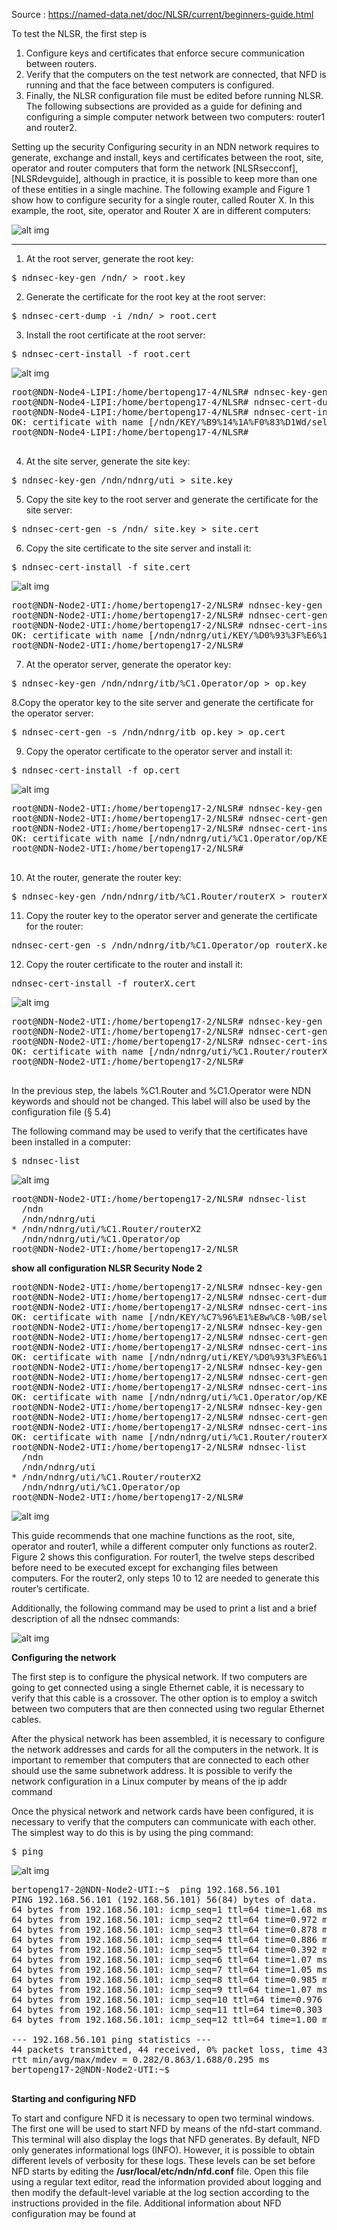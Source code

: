 Source : https://named-data.net/doc/NLSR/current/beginners-guide.html

To test the NLSR, the first step is

1. Configure keys and certificates that enforce secure communication between routers.
2. Verify that the computers on the test network are connected, that NFD is running and that the face between computers is configured.
3. Finally, the NLSR configuration file must be edited before running NLSR. The following subsections are provided as a guide for defining and configuring a simple computer network between two computers: router1 and router2.

Setting up the security
Configuring security in an NDN network requires to generate, exchange and install, keys and certificates between the root, site, operator and router computers that form the network [NLSRsecconf], [NLSRdevguide], although in practice, it is possible to keep more than one of these entities in a single machine. The following example and Figure 1 show how to configure security for a single router, called Router X. In this example, the root, site, operator and Router X are in different computers:

![alt img](https://named-data.net/doc/NLSR/current/_images/security_comp.png)

***
1. At the root server, generate the root key:

<pre>
$ ndnsec-key-gen /ndn/ > root.key
</pre>

2. Generate the certificate for the root key at the root server:
<pre>
$ ndnsec-cert-dump -i /ndn/ > root.cert
</pre>

3. Install the root certificate at the root server:
<pre>
$ ndnsec-cert-install -f root.cert
</pre>

![alt img](https://github.com/syaifulahdan/Mini-NDN-Work/blob/main/Assignment%202:NDNrg-Topology/NDNrg-Image-Node4/NLSR-Image-Node4/nslr-install-rootcert-node4.png)
<pre>
root@NDN-Node4-LIPI:/home/bertopeng17-4/NLSR# ndnsec-key-gen /ndn/ > root.key
root@NDN-Node4-LIPI:/home/bertopeng17-4/NLSR# ndnsec-cert-dump -i /ndn/ > root.cert
root@NDN-Node4-LIPI:/home/bertopeng17-4/NLSR# ndnsec-cert-install -f root.cert
OK: certificate with name [/ndn/KEY/%B9%14%1A%F0%83%D1Wd/self/v=1635358304232] has been successfully installed
root@NDN-Node4-LIPI:/home/bertopeng17-4/NLSR#

</pre>

4. At the site server, generate the site key:
<pre>
$ ndnsec-key-gen /ndn/ndnrg/uti > site.key
</pre>

5. Copy the site key to the root server and generate the certificate for the site server:
<pre>
$ ndnsec-cert-gen -s /ndn/ site.key > site.cert
</pre>


6. Copy the site certificate to the site server and install it:
<pre>
$ ndnsec-cert-install -f site.cert
</pre>

![alt img](https://github.com/syaifulahdan/Mini-NDN-Work/blob/main/Assignment%202:NDNrg-Topology/NDNrg-Image-Node2/NLSR-Image-Node2/nslr-install-sitecert-node2.png)
<pre>
root@NDN-Node2-UTI:/home/bertopeng17-2/NLSR# ndnsec-key-gen /ndn/ndnrg/uti > site.key
root@NDN-Node2-UTI:/home/bertopeng17-2/NLSR# ndnsec-cert-gen -s /ndn/ site.key > site.cert
root@NDN-Node2-UTI:/home/bertopeng17-2/NLSR# ndnsec-cert-install -f site.cert
OK: certificate with name [/ndn/ndnrg/uti/KEY/%D0%93%3F%E6%14%BB%22j/NA/v=1633717793473] has been successfully installed
root@NDN-Node2-UTI:/home/bertopeng17-2/NLSR# 
</pre>

7. At the operator server, generate the operator key:
<pre>
$ ndnsec-key-gen /ndn/ndnrg/itb/%C1.Operator/op > op.key
</pre>

8.Copy the operator key to the site server and generate the certificate for the operator server:
<pre>
$ ndnsec-cert-gen -s /ndn/ndnrg/itb op.key > op.cert
</pre>

9. Copy the operator certificate to the operator server and install it:
<pre>
$ ndnsec-cert-install -f op.cert
</pre>

![alt img](https://github.com/syaifulahdan/Mini-NDN-Work/blob/main/Assignment%202:NDNrg-Topology/NDNrg-Image-Node2/NLSR-Image-Node2/nslr-install-operatorcert-node2.png)

<pre>
root@NDN-Node2-UTI:/home/bertopeng17-2/NLSR# ndnsec-key-gen /ndn/ndnrg/uti/%C1.Operator/op > op.key
root@NDN-Node2-UTI:/home/bertopeng17-2/NLSR# ndnsec-cert-gen -s /ndn/ndnrg/uti op.key > op.cert
root@NDN-Node2-UTI:/home/bertopeng17-2/NLSR# ndnsec-cert-install -f op.cert
OK: certificate with name [/ndn/ndnrg/uti/%C1.Operator/op/KEY/%E8%D08%09%85%EB%FD%1D/NA/v=1633718199068] has been successfully installed
root@NDN-Node2-UTI:/home/bertopeng17-2/NLSR# 

</pre>

10. At the router, generate the router key:
<pre>
$ ndnsec-key-gen /ndn/ndnrg/itb/%C1.Router/routerX > routerX.key
</pre>

11. Copy the router key to the operator server and generate the certificate for the router:
<pre>
ndnsec-cert-gen -s /ndn/ndnrg/itb/%C1.Operator/op routerX.key > routerX.cert
</pre>

12. Copy the router certificate to the router and install it:
<pre>
ndnsec-cert-install -f routerX.cert
</pre>
![alt img](https://github.com/syaifulahdan/Mini-NDN-Work/blob/main/Assignment%202:NDNrg-Topology/NDNrg-Image-Node2/NLSR-Image-Node2/nslr-install-routertcert-node2.png)
<pre>
root@NDN-Node2-UTI:/home/bertopeng17-2/NLSR# ndnsec-key-gen /ndn/ndnrg/uti/%C1.Router/routerX2 > routerX2.key
root@NDN-Node2-UTI:/home/bertopeng17-2/NLSR# ndnsec-cert-gen -s /ndn/ndnrg/uti/%C1.Operator/op routerX2.key > routerX2.cert
root@NDN-Node2-UTI:/home/bertopeng17-2/NLSR# ndnsec-cert-install -f routerX2.cert
OK: certificate with name [/ndn/ndnrg/uti/%C1.Router/routerX2/KEY/%26%F7%D1%03m%C04z/NA/v=1633718745400] has been successfully installed
root@NDN-Node2-UTI:/home/bertopeng17-2/NLSR# 

</pre>

In the previous step, the labels %C1.Router and %C1.Operator were NDN keywords and should not be changed. This label will also be used by the configuration file (§ 5.4)

The following command may be used to verify that the certificates have been installed in a computer:
<pre>
$ ndnsec-list
</pre>

![alt img](https://github.com/syaifulahdan/Mini-NDN-Work/blob/main/Assignment%202:NDNrg-Topology/NDNrg-Image-Node2/NLSR-Image-Node2/nslr-ndnsec-list-node2.png)

<pre>
root@NDN-Node2-UTI:/home/bertopeng17-2/NLSR# ndnsec-list 
  /ndn
  /ndn/ndnrg/uti
* /ndn/ndnrg/uti/%C1.Router/routerX2
  /ndn/ndnrg/uti/%C1.Operator/op
root@NDN-Node2-UTI:/home/bertopeng17-2/NLSR
</pre>

<b>show all configuration NLSR Security Node 2</b>
<pre>
root@NDN-Node2-UTI:/home/bertopeng17-2/NLSR# ndnsec-key-gen /ndn/ > root.key
root@NDN-Node2-UTI:/home/bertopeng17-2/NLSR# ndnsec-cert-dump -i /ndn/ > root.cert
root@NDN-Node2-UTI:/home/bertopeng17-2/NLSR# ndnsec-cert-install -f root.cert
OK: certificate with name [/ndn/KEY/%C7%96%E1%E8w%C8-%0B/self/v=1633716835538] has been successfully installed
root@NDN-Node2-UTI:/home/bertopeng17-2/NLSR# ndnsec-key-gen /ndn/ndnrg/uti > site.key
root@NDN-Node2-UTI:/home/bertopeng17-2/NLSR# ndnsec-cert-gen -s /ndn/ site.key > site.cert
root@NDN-Node2-UTI:/home/bertopeng17-2/NLSR# ndnsec-cert-install -f site.cert
OK: certificate with name [/ndn/ndnrg/uti/KEY/%D0%93%3F%E6%14%BB%22j/NA/v=1633717793473] has been successfully installed
root@NDN-Node2-UTI:/home/bertopeng17-2/NLSR# ndnsec-key-gen /ndn/ndnrg/uti/%C1.Operator/op > op.key
root@NDN-Node2-UTI:/home/bertopeng17-2/NLSR# ndnsec-cert-gen -s /ndn/ndnrg/uti op.key > op.cert
root@NDN-Node2-UTI:/home/bertopeng17-2/NLSR# ndnsec-cert-install -f op.cert
OK: certificate with name [/ndn/ndnrg/uti/%C1.Operator/op/KEY/%E8%D08%09%85%EB%FD%1D/NA/v=1633718199068] has been successfully installed
root@NDN-Node2-UTI:/home/bertopeng17-2/NLSR# ndnsec-key-gen /ndn/ndnrg/uti/%C1.Router/routerX2 > routerX2.key
root@NDN-Node2-UTI:/home/bertopeng17-2/NLSR# ndnsec-cert-gen -s /ndn/ndnrg/uti/%C1.Operator/op routerX2.key > routerX2.cert
root@NDN-Node2-UTI:/home/bertopeng17-2/NLSR# ndnsec-cert-install -f routerX2.cert
OK: certificate with name [/ndn/ndnrg/uti/%C1.Router/routerX2/KEY/%26%F7%D1%03m%C04z/NA/v=1633718745400] has been successfully installed
root@NDN-Node2-UTI:/home/bertopeng17-2/NLSR# ndnsec-list 
  /ndn
  /ndn/ndnrg/uti
* /ndn/ndnrg/uti/%C1.Router/routerX2
  /ndn/ndnrg/uti/%C1.Operator/op
root@NDN-Node2-UTI:/home/bertopeng17-2/NLSR# 
</pre>

![alt img](https://github.com/syaifulahdan/Mini-NDN-Work/blob/main/Assignment%202:NDNrg-Topology/NDNrg-Image-Node2/NLSR-Image-Node2/all-configuration-nlsr-security.png)



This guide recommends that one machine functions as the root, site, operator and router1, while a different computer only functions as router2. Figure 2 shows this configuration. For router1, the twelve steps described before need to be executed except for exchanging files between computers. For the router2, only steps 10 to 12 are needed to generate this router’s certificate.

Additionally, the following command may be used to print a list and a brief description of all the ndnsec commands:


![alt img](https://raw.githubusercontent.com/syaifulahdan/Mini-NDN-Work/main/Assignment%202%3ANDNrg-Topology/NDNrg-Image-Node2/NFD-Image-Node2/network-uti.png)

<b>Configuring the network</b>

The first step is to configure the physical network. If two computers are going to get connected using a single Ethernet cable, it is necessary to verify that this cable is a crossover. The other option is to employ a switch between two computers that are then connected using two regular Ethernet cables.

After the physical network has been assembled, it is necessary to configure the network addresses and cards for all the computers in the network. It is important to remember that computers that are connected to each other should use the same subnetwork address. It is possible to verify the network configuration in a Linux computer by means of the ip addr command

Once the physical network and network cards have been configured, it is necessary to verify that the computers can communicate with each other. The simplest way to do this is by using the ping command:

<pre>
$ ping <remote-ip-address>
</pre>

![alt img](https://github.com/syaifulahdan/Mini-NDN-Work/blob/main/Assignment%202:NDNrg-Topology/NDNrg-Image-Node2/NLSR-Image-Node2/nslr-ping-remote-pc1.png)

<pre>
bertopeng17-2@NDN-Node2-UTI:~$  ping 192.168.56.101
PING 192.168.56.101 (192.168.56.101) 56(84) bytes of data.
64 bytes from 192.168.56.101: icmp_seq=1 ttl=64 time=1.68 ms
64 bytes from 192.168.56.101: icmp_seq=2 ttl=64 time=0.972 ms
64 bytes from 192.168.56.101: icmp_seq=3 ttl=64 time=0.878 ms
64 bytes from 192.168.56.101: icmp_seq=4 ttl=64 time=0.886 ms
64 bytes from 192.168.56.101: icmp_seq=5 ttl=64 time=0.392 ms
64 bytes from 192.168.56.101: icmp_seq=6 ttl=64 time=1.07 ms
64 bytes from 192.168.56.101: icmp_seq=7 ttl=64 time=1.05 ms
64 bytes from 192.168.56.101: icmp_seq=8 ttl=64 time=0.985 ms
64 bytes from 192.168.56.101: icmp_seq=9 ttl=64 time=1.07 ms
64 bytes from 192.168.56.101: icmp_seq=10 ttl=64 time=0.976 ms
64 bytes from 192.168.56.101: icmp_seq=11 ttl=64 time=0.303 ms
64 bytes from 192.168.56.101: icmp_seq=12 ttl=64 time=1.00 ms

--- 192.168.56.101 ping statistics ---
44 packets transmitted, 44 received, 0% packet loss, time 43408ms
rtt min/avg/max/mdev = 0.282/0.863/1.688/0.295 ms
bertopeng17-2@NDN-Node2-UTI:~$ 

</pre>

<b>Starting and configuring NFD</b>

To start and configure NFD it is necessary to open two terminal windows. The first one will be used to start NFD by means of the nfd-start command. This terminal will also display the logs that NFD generates. By default, NFD only generates informational logs (INFO). However, it is possible to obtain different levels of verbosity for these logs. These levels can be set before NFD starts by editing the <b>/usr/local/etc/ndn/nfd.conf</b> file. Open this file using a regular text editor, read the information provided about logging and then modify the default-level variable at the log section according to the instructions provided in the file. Additional information about NFD configuration may be found at
